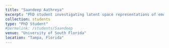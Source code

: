 ```yaml
---
title: "Saandeep Aathreya"
excerpt: "PhD student investigating latent space representations of emotion."
collection: students
type: "PhD Student"
#permalink: /students/Saandeep
venue: "University of South Florida"
location: "Tampa, Florida"
---
```

